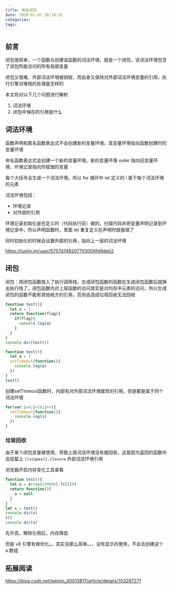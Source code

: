 ```yaml
---
title: 再谈闭包
date: 2020-01-07 10:18:32
categories:
tags:
---
```


## 前言

闭包很简单，一个函数与创建该函数的词法环境，就是一个闭包，该词法环境包含了闭包所能访问的所有局部变量

闭包又很难，外部词法环境被销毁，而自身又保持对外部词法环境变量的引用，执行引擎对堆栈的处理是怎样的

本文将对以下几个问题进行解析

1. 词法环境
2. 闭包中保存的引用是什么


## 词法环境


函数声明和匿名函数表达式不会创建新的变量环境，其变量环境指向函数创建时的变量环境

命名函数表达式会创建一个新的变量环境，新的变量环境 outer 指向旧变量环境，环境记录指向所赋值的变量

每个大括号会生成一个词法环境，所以 for 循环中 let 定义的 i 属于每个词法环境的元素

词法环境包括：
- 环境记录
- 对外部的引用

环境记录初始化是在定义时（代码执行前）做的，扫描代码并把变量声明记录到环境记录中，所以声明函数时，里面 let 重复定义在声明时就报错了

同时初始化的时候会设置外部的引用，指向上一层的词法环境

https://juejin.im/user/5757d748207703006fd9deb2

## 闭包

闭包：把闭包函数放入了执行调用栈，生成闭包函数的函数在生成闭包函数后就弹出执行栈了，闭包函数内对上层函数的访问其实是对内存中元素的访问，所以生成闭包的函数不能有其他地方的引用，否则会造成垃圾回收无法回收


```js
function test(){
  let a = 1
  return function(flag){
    if(flag){
      console.log(a)
    }
  }
}
console.dir(test())
```

```js
function test(){
  let a = 1
  setTimeout(function(){
    console.log(a)
  })
}
test()
```

创建setTimeout函数时，内部有对外部词法环境属性的引用，但是都是属于同个词法环境
```js
for(var i=0;i<10;i++){
  setTimeout(function(){
    console.log(i)
  })
}
```

### 垃圾回收

由于某个闭包变量被使用，导致上层词法环境没有被回收，这是因为返回的函数中会挂载上 `[[scopes]].closure` 外部词法环境引用


浏览器开启内存变化工具查看
```js
function test(){
  let a = Array(100000).fill(0)
  return function(){
    a = null
  }
}
let s = test()
console.dir(s)
s()
console.dir(s)
```

先升高，解除引用后，内存降低

但是 v8 引擎有做优化。。其实没那么简单。。，没有显示的使用，不会去创建这个 a 数组

## 拓展阅读

https://blog.csdn.net/weixin_40013817/article/details/103287271

